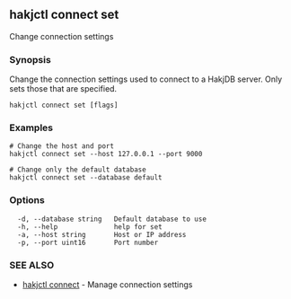 ## hakjctl connect set

Change connection settings

### Synopsis

Change the connection settings used to connect to a HakjDB server. Only sets those that are specified.

```
hakjctl connect set [flags]
```

### Examples

```
# Change the host and port
hakjctl connect set --host 127.0.0.1 --port 9000

# Change only the default database
hakjctl connect set --database default
```

### Options

```
  -d, --database string   Default database to use
  -h, --help              help for set
  -a, --host string       Host or IP address
  -p, --port uint16       Port number
```

### SEE ALSO

* [hakjctl connect](hakjctl_connect.md)	 - Manage connection settings

